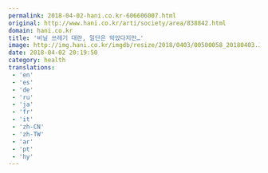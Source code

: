 ```yaml
---
permalink: 2018-04-02-hani.co.kr-606606007.html
original: http://www.hani.co.kr/arti/society/area/838842.html
domain: hani.co.kr
title: '비닐 쓰레기 대란, 일단은 막았다지만…'
image: http://img.hani.co.kr/imgdb/resize/2018/0403/00500058_20180403.JPG
date: 2018-04-02 20:19:50
category: health
translations: 
 - 'en'
 - 'es'
 - 'de'
 - 'ru'
 - 'ja'
 - 'fr'
 - 'it'
 - 'zh-CN'
 - 'zh-TW'
 - 'ar'
 - 'pt'
 - 'hy'
---
```


